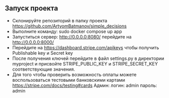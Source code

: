 ## Запуск проекта 

 - Склонируйте репозиторий в папку проекта https://github.com/ArtyomBatmanov/simple_decisions
 - Выполните команду: sudo docker compose up app
 - Запуститься сервер: http://0.0.0.0:8080/ перейдите на http://0.0.0.0:8000/
 - Перейдите на https://dashboard.stripe.com/apikeys чтобы получить Publishable key и Secret key
 - После получения ключей перейдите в файл settings.py в директории myproject и присвойте STRIPE_PUBLIC_KEY и STRIPE_SECRET_KEY соответствующие значения.
 - Для того чтобы проверить возможность оплаты можете воспользоваться тестовыми банковскими картами https://stripe.com/docs/testing#cards
    Админ: 
        логин: admin
        пароль: admin
